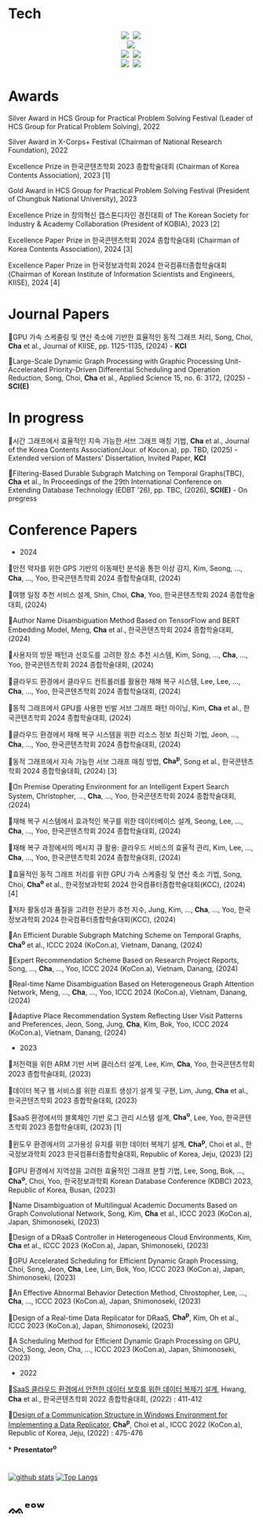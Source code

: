 <!--
<p align="center">
<img src="https://capsule-render.vercel.app/api?type=waving&color=timeAuto&height=300&section=header&text=superwonso'%20Github&fontSize=65" />
</p>
-->

# Tech
<p align="center">
  <img src="https://img.shields.io/badge/C-A8B9CC?style=flat-square&logo=C&logoColor=white"/></a>&nbsp
  <img src="https://img.shields.io/badge/C++-00599C?style=flat-square&logo=C%2B%2B&logoColor=white"/></a>&nbsp
  <br>
  <img src="https://img.shields.io/badge/Cuda-76B900?style=flat-square&logo=NVIDIA&logoColor=white"/></a>&nbsp
  <br>
  <img src="https://img.shields.io/badge/Python-3766AB?style=flat-square&logo=Python&logoColor=white"/></a>&nbsp
  <img src="https://img.shields.io/badge/ZeroMQ-DF0000?style=flat-square&logo=ZeroMQ&logoColor=white"/></a>&nbsp
  <br>
  <img src="https://img.shields.io/badge/Go-11B48A?style=flat-square&logo=Go&logoColor=white"/></a>&nbsp 
  <img src="https://img.shields.io/badge/Kubernetes-326CE5?style=flat-square&logo=Kubernetes&logoColor=white"/></a>&nbsp
</p>

<!--
# TODO
<p align="center">
  <img src="https://img.shields.io/badge/Apache Kafka-231F20?style=flat-square&logo=Apache Kafka&logoColor=white"/></a>&nbsp 
  <img src="https://img.shields.io/badge/Hyperledger-2F3134?style=flat-square&logo=Hyperledger&logoColor=white"/></a>&nbsp 

</p>
-->

# Awards
Silver Award in HCS Group for Practical Problem Solving Festival (Leader of HCS Group for Pratical Problem Solving), 2022

Silver Award in X-Corps+ Festival (Chairman of National Research Foundation), 2022

Excellence Prize in 한국콘텐츠학회 2023 종합학술대회 (Chairman of Korea Contents Association), 2023 [1]

Gold Award in HCS Group for Practical Problem Solving Festival (President of Chungbuk National University), 2023

Excellence Prize in 창의혁신 캡스톤디자인 경진대회 of The Korean Society for Industry & Academy Collaboration (President of KOBIA), 2023 [2]

Excellence Paper Prize in 한국콘텐츠학회 2024 종합학술대회 (Chairman of Korea Contents Association), 2024 [3]

Excellence Paper Prize in 한국정보과학회 2024 한국컴퓨터종합학술대회 (Chairman of Korean Institute of Information Scientists and Engineers, KIISE), 2024 [4]

# Journal Papers

📖GPU 가속 스케줄링 및 연산 축소에 기반한 효율적인 동적 그래프 처리, Song, Choi, __Cha__ et al., Journal of KIISE, pp. 1125-1135, (2024) - __KCI__
  
📖Large-Scale Dynamic Graph Processing with Graphic Processing Unit-Accelerated Priority-Driven Differential Scheduling and Operation Reduction, Song, Choi, __Cha__ et al., Applied Science 15, no. 6: 3172, (2025) - __SCI(E)__
  

# In progress
📖시간 그래프에서 효율적인 지속 가능한 서브 그래프 매칭 기법, __Cha__ et al., Journal of the Korea Contents Association(Jour. of Kocon.a), pp. TBD, (2025) - Extended version of Masters' Dissertation, Invited Paper, __KCI__
  
📖Filtering-Based Durable Subgraph Matching on Temporal Graphs(TBC), __Cha__ et al., In Proceedings of the 29th International Conference on Extending Database Technology (EDBT '26), pp. TBC, (2026), __SCI(E)__ - On pregress
  


# Conference Papers
* 2024
  
📖안전 약자를 위한 GPS 기반의 이동패턴 분석을 통한 이상 감지, Kim, Seong, ..., __Cha__, ..., Yoo, 한국콘텐츠학회 2024 종합학술대회, (2024)  

📖여행 일정 추천 서비스 설계, Shin, Choi, __Cha__, Yoo, 한국콘텐츠학회 2024 종합학술대회, (2024)  

📖Author Name Disambiguation Method Based on TensorFlow and BERT Embedding Model, Meng, __Cha__ et al., 한국콘텐츠학회 2024 종합학술대회, (2024)

📖사용자의 방문 패턴과 선호도를 고려한 장소 추천 시스템, Kim, Song, ..., __Cha__, ..., Yoo, 한국콘텐츠학회 2024 종합학술대회, (2024) 

📖클라우드 환경에서 클라우드 컨트롤러를 활용한 재해 복구 시스템, Lee, Lee, ..., __Cha__, ..., Yoo, 한국콘텐츠학회 2024 종합학술대회, (2024) 

📖동적 그래프에서 GPU를 사용한 빈발 서브 그래프 패턴 마이닝, Kim, __Cha__ et al., 한국콘텐츠학회 2024 종합학술대회, (2024)

📖클라우드 환경에서 재해 복구 시스템을 위한 리소스 정보 최신화 기법, Jeon, ..., __Cha__, ..., Yoo, 한국콘텐츠학회 2024 종합학술대회, (2024)

📖동적 그래프에서 지속 가능한 서브 그래프 매칭 방법, __Cha<sup>p__, Song et al., 한국콘텐츠학회 2024 종합학술대회, (2024) [3]

📖On Premise Operating Environment for an Intelligent Expert Search System, Christopher, ..., __Cha__, ..., Yoo, 한국콘텐츠학회 2024 종합학술대회, (2024)

📖재해 복구 시스템에서 효과적인 복구를 위한 데이터베이스 설계, Seong, Lee, ..., __Cha__, ..., Yoo, 한국콘텐츠학회 2024 종합학술대회, (2024)

📖재해 복구 과정에서의 메시지 큐 활용: 클라우드 서비스의 효율적 관리, Kim, Lee, ..., __Cha__, ..., Yoo, 한국콘텐츠학회 2024 종합학술대회, (2024)

📖효율적인 동적 그래프 처리를 위한 GPU 가속 스케줄링 및 연산 축소 기법, Song, Choi, __Cha<sup>o__ et al., 한국정보과학회 2024 한국컴퓨터종합학술대회(KCC), (2024) [4]

📖저자 활동성과 품질을 고려한 전문가 추천 지수, Jung, Kim, ..., __Cha__, ..., Yoo, 한국정보과학회 2024 한국컴퓨터종합학술대회(KCC), (2024)

📖An Efficient Durable Subgraph Matching Scheme on Temporal Graphs, __Cha<sup>o__ et al., ICCC 2024 (KoCon.a), Vietnam, Danang, (2024)

📖Expert Recommendation Scheme Based on Research Project Reports, Song, ..., __Cha__, ..., Yoo, ICCC 2024 (KoCon.a), Vietnam, Danang, (2024)

📖Real-time Name Disambiguation Based on Heterogeneous Graph Attention Network, Meng, ..., __Cha__, ..., Yoo, ICCC 2024 (KoCon.a), Vietnam, Danang, (2024)

📖Adaptive Place Recommendation System Reflecting User Visit Patterns and Preferences, Jeon, Song, Jung, __Cha__, Kim, Bok, Yoo, ICCC 2024 (KoCon.a), Vietnam, Danang, (2024)

* 2023

📖저전력을 위한 ARM 기반 서버 클러스터 설계, Lee, Kim, __Cha__, Yoo, 한국콘텐츠학회 2023 종합학술대회, (2023)

📖데이터 복구 웹 서비스를 위한 리포트 생성기 설계 및 구현, Lim, Jung, __Cha__ et al., 한국콘텐츠학회 2023 종합학술대회, (2023)

📖SaaS 환경에서의 블록체인 기반 로그 관리 시스템 설계, __Cha<sup>o__, Lee, Yoo, 한국콘텐츠학회 2023 종합학술대회, (2023) [1]

📖윈도우 환경에서의 고가용성 유지를 위한 데이터 복제기 설계, __Cha<sup>p__, Choi et al., 한국정보과학회 2023 한국컴퓨터종합학술대회, Republic of Korea, Jeju, (2023) [2]

📖GPU 환경에서 지역성을 고려한 효율적인 그래프 분할 기법, Lee, Song, Bok, ..., __Cha<sup>o__, Choi, Yoo, 한국정보과학회 Korean Database Conference (KDBC) 2023, Republic of Korea, Busan, (2023)

📖Name Disambiguation of Multilingual Academic Documents Based on Graph Convolutional Network, Song, Kim, __Cha__ et al., ICCC 2023 (KoCon.a), Japan, Shimonoseki, (2023)

📖Design of a DRaaS Controller in Heterogeneous Cloud Environments, Kim, __Cha__ et al., ICCC 2023 (KoCon.a), Japan, Shimonoseki, (2023)

📖GPU Accelerated Scheduling for Efficient Dynamic Graph Processing, Choi, Song, Jeon, __Cha__, Lee, Lim, Bok, Yoo, ICCC 2023 (KoCon.a), Japan, Shimonoseki, (2023)

📖An Effective Abnormal Behavior Detection Method, Chrostopher, Lee, ..., __Cha__, ..., ICCC 2023 (KoCon.a), Japan, Shimonoseki, (2023)

📖Design of a Real-time Data Replicator for DRaaS, __Cha<sup>p__, Kim, Oh et al., ICCC 2023 (KoCon.a), Japan, Shimonoseki, (2023)  
  
📖A Scheduling Method for Efficient Dynamic Graph Processing on GPU, Choi, Song, Jeon, Cha, ..., ICCC 2023 (KoCon.a), Japan, Shimonoseki, (2023)

* 2022

📖[SaaS 클라우드 환경에서 안전한 데이터 보호를 위한 데이터 복제기 설계](https://www.dbpia.co.kr/journal/articleDetail?nodeId=NODE11112593), Hwang, __Cha__ et al., 한국콘텐츠학회 2022 종합학술대회, (2022) : 411-412

📖[Design of a Communication Structure in Windows Environment for Implementing a Data Replicator](https://www.dbpia.co.kr/journal/articleDetail?nodeId=NODE11196362), __Cha<sup>p__, Choi et al., ICCC 2022 (KoCon.a), Republic of Korea, Jeju, (2022) : 475-476


\* __Presentator<sup>o__ 
#
[![github stats](https://github-readme-stats.vercel.app/api?username=superwonso&count_private=true)](https://github.com/superwonso)
[![Top Langs](https://github-readme-stats.vercel.app/api/top-langs/?username=superwonso&hide=shell,HTML&exclude_repo=Clang,osp_2021,miniFilter_scanner,nodejs_practice,microwave-engineering,Report_Generator&langs_count=3)](https://github.com/superwonso)</div>

#

# ᨐᵉᵒʷ
